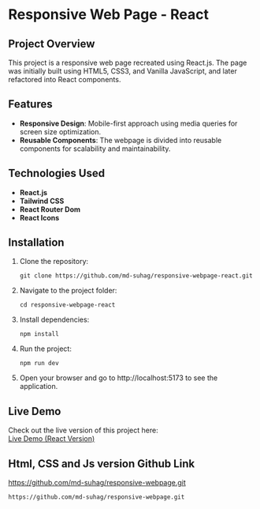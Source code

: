 # Responsive Web Page - React

## Project Overview

This project is a responsive web page recreated using React.js. The page was initially built using HTML5, CSS3, and Vanilla JavaScript, and later refactored into React components.

## Features

- **Responsive Design**: Mobile-first approach using media queries for screen size optimization.
- **Reusable Components**: The webpage is divided into reusable components for scalability and maintainability.

## Technologies Used

- **React.js**
- **Tailwind CSS**
- **React Router Dom**
- **React Icons**

## Installation

1. Clone the repository:

   ```
   git clone https://github.com/md-suhag/responsive-webpage-react.git
   ```

2. Navigate to the project folder:

   ```
   cd responsive-webpage-react
   ```

3. Install dependencies:
   ```
   npm install
   ```
4. Run the project:

   ```
   npm run dev
   ```

5. Open your browser and go to http://localhost:5173 to see the application.

## Live Demo

Check out the live version of this project here:  
[Live Demo (React Version)](https://responsive-webpage-react-azure.vercel.app/)

## Html, CSS and Js version Github Link

https://github.com/md-suhag/responsive-webpage.git

```
https://github.com/md-suhag/responsive-webpage.git
```
